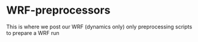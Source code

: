 # WRF-preprocessors

This is where we post our WRF (dynamics only) only preprocessing scripts to prepare a WRF run
